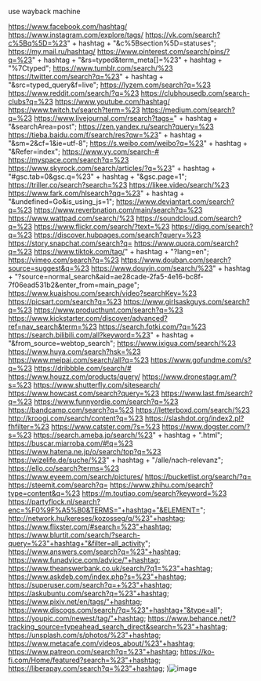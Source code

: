 use wayback machine 


https://www.facebook.com/hashtag/
https://www.instagram.com/explore/tags/
https://vk.com/search?c%5Bq%5D=%23" + hashtag + "&c%5Bsection%5D=statuses";
https://my.mail.ru/hashtag/
https://www.pinterest.com/search/pins/?q=%23" + hashtag + "&rs=typed&term_meta[]=%23" + hashtag + "%7Ctyped";
https://www.tumblr.com/search/%23
https://twitter.com/search?q=%23" + hashtag + "&src=typed_query&f=live";
https://lyzem.com/search?q=%23
https://www.reddit.com/search/?q=%23
https://clubhousedb.com/search-clubs?q=%23
https://www.youtube.com/hashtag/
https://www.twitch.tv/search?term=%23
https://medium.com/search?q=%23
https://www.livejournal.com/rsearch?tags=" + hashtag + "&searchArea=post";
https://zen.yandex.ru/search?query=%23
https://tieba.baidu.com/f/search/res?qw=%23" + hashtag + "&sm=2&cf=1&ie=utf-8";
https://s.weibo.com/weibo?q=%23" + hashtag + "&Refer=index";
https://www.yy.com/search-#
https://myspace.com/search?q=%23
https://www.skyrock.com/search/articles/?q=%23" + hashtag + "#gsc.tab=0&gsc.q=%23" + hashtag + "&gsc.page=1";
https://triller.co/search?search=%23
https://likee.video/search/%23
https://www.fark.com/hlsearch?qq=%23" + hashtag + "&undefined=Go&is_using_js=1";
https://www.deviantart.com/search?q=%23
https://www.reverbnation.com/main/search?q=%23
https://www.wattpad.com/search/%23
https://soundcloud.com/search?q=%23
https://www.flickr.com/search/?text=%23
https://digg.com/search?q=%23
https://discover.hubpages.com/search?query=%23
https://story.snapchat.com/search?q=
https://www.quora.com/search?q=%23
https://www.tiktok.com/tag/" + hashtag + "?lang=en";
https://vimeo.com/search?q=%23
https://www.douban.com/search?source=suggest&q=%23
https://www.douyin.com/search/%23" + hashtag + "?source=normal_search&aid=ae28cade-2fa5-4e16-bc8f-7f06ead531b2&enter_from=main_page";
https://www.kuaishou.com/search/video?searchKey=%23
https://picsart.com/search?q=%23
https://www.girlsaskguys.com/search?q=%23
https://www.producthunt.com/search?q=%23
https://www.kickstarter.com/discover/advanced?ref=nav_search&term=%23
https://search.fotki.com/?q=%23
https://search.bilibili.com/all?keyword=%23" + hashtag + "&from_source=webtop_search";
https://www.ixigua.com/search/%23
https://www.huya.com/search?hsk=%23
https://www.meipai.com/search/all?q=%23
https://www.gofundme.com/s?q=%23
https://dribbble.com/search/#
https://www.houzz.com/products/query/
https://www.dronestagr.am/?s=%23
https://www.shutterfly.com/sitesearch/
https://www.howcast.com/search?query=%23
https://www.last.fm/search?q=%23
https://www.funnyordie.com/search?q=%23
https://bandcamp.com/search?q=%23
https://letterboxd.com/search/%23
http://kroogi.com/search/content?q=%23
https://slashdot.org/index2.pl?fhfilter=%23
https://www.catster.com/?s=%23
https://www.dogster.com/?s=%23
https://search.ameba.jp/search/%23" + hashtag + ".html";
https://buscar.miarroba.com/#!q=%23
https://www.hatena.ne.jp/o/search/top?q=%23
https://wizelife.de/suche/%23" + hashtag + "/alle/nach-relevanz";
https://ello.co/search?terms=%23
https://www.eyeem.com/search/pictures/
https://bucketlist.org/search/?q=
https://steemit.com/search?q=
https://www.zhihu.com/search?type=content&q=%23
https://m.toutiao.com/search?keyword=%23
https://partyflock.nl/search?enc=%F0%9F%A5%B0&TERMS="+hashtag+"&ELEMENT=";
http://network.hu/kereses/kozosseg/q/%23"+hashtag;
https://www.flixster.com/#search=%23"+hashtag;
https://www.blurtit.com/search/?search-query=%23"+hashtag+"&filter=all_activity";
https://www.answers.com/search?q=%23"+hashtag;
https://www.funadvice.com/advice/"+hashtag;
https://www.theanswerbank.co.uk/search/?q1=%23"+hashtag;
https://www.askdeb.com/index.php?s=%23"+hashtag;
https://superuser.com/search?q=+%23"+hashtag;
https://askubuntu.com/search?q=%23"+hashtag;
https://www.pixiv.net/en/tags/"+hashtag;
https://www.discogs.com/search/?q=%23"+hashtag+"&type=all";
https://youpic.com/newest/tag/"+hashtag;
https://www.behance.net/?tracking_source=typeahead_search_direct&search=%23"+hashtag;
https://unsplash.com/s/photos/%23"+hashtag;
https://www.metacafe.com/videos_about/%23"+hashtag;
https://www.patreon.com/search?q=%23"+hashtag;
https://ko-fi.com/Home/featured?search=%23"+hashtag;
https://liberapay.com/search?q=%23"+hashtag;
)![image](https://github.com/user-attachments/assets/694298ed-1911-4b73-85ea-510506725775)
